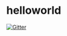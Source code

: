 # helloworld

[![Gitter](https://badges.gitter.im/fitumi/helloworld.svg)](https://gitter.im/fitumi/helloworld?utm_source=badge&utm_medium=badge&utm_campaign=pr-badge&utm_content=badge)